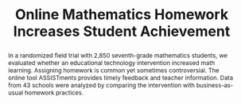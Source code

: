 ---
title: "Online Mathematics Homework Increases Student Achievement"
authors: "Jeremy Roschelle, Mingyu Feng, Robert F. Murphy, and Craig A. Mason"
paper_link: "https://doi.org/10.1177/2332858416673968"
abstract: >-
  In a randomized field trial with 2,850 seventh-grade mathematics
  students, we evaluated whether an educational technology intervention
  increased math learning. Assigning homework is common yet sometimes
  controversial. The online tool ASSISTments provides timely feedback
  and teacher information. Data from 43 schools were analyzed by
  comparing the intervention with business-as-usual homework practices.
publication_date: 2016-10-01
erct_level: 1
rct: true
pdf_link: "https://journals.sagepub.com/doi/pdf/10.1177/2332858416673968"
doi: "10.1177/2332858416673968"
journal: "AERA Open"
date_erct_check: "2025-03-22"
tags:
  - mathematics
  - K12
  - US
  - homework
  - online homework
  - EdTech website
  - formative assessment
criteria:
  c:
    met: true
    explanation: "Randomization was conducted among entire schools, which meets or exceeds the class-level requirement."
    quote: "\"Schools were placed into pairs ... and pairs were randomly assigned to treatment and control.\" (p. 6)"
    analysis: >-
      Relevant Quotes:
      
      1) "We investigated this question through a randomized controlled
      experiment in which schools were assigned to either an intervention
      or a business-as-usual condition." (p. 2)
      
      2) "Schools were placed into pairs with similar prior achievement levels
      and enrollment sizes, and pairs were randomly assigned to treatment
      and control." (p. 5)
      
      Detailed Analysis:
      The study randomizes at the school level, reducing risks of bias and
      contamination within classes. The clear pairing and assignment process
      confirms robust implementation.
      
      Final sentence: The criterion is fully met.
  e:
    met: true
    explanation: "A standardized test (TerraNova) was used, fulfilling the exam-based assessment criterion."
    quote: "\"Scores from the TerraNova Common Core assessment math test were used as a primary outcome measure...\" (p. 5)"
    analysis: >-
      Relevant Quotes:
      
      1) "...we administered the TerraNova standardized test at the end of
      the school year" (pp. 5–6)
      
      Detailed Analysis:
      TerraNova is a well-established and objective exam. Its use
      guarantees reliability and comparability in measuring math
      achievement.
      
      Final sentence: The exam-based assessment criterion is met.
  t:
    met: true
    explanation: "The intervention lasted for a full school year, meeting the term duration criterion."
    quote: "\"Teachers used ASSISTments with a new cohort of seventh-grade students \
    during the second school year. Scores from this second cohort ... were used ... at the \
    end of seventh-grade.\" (pp. 3–4)"
    analysis: >-
      Relevant Quotes:
      
      1) "Teachers used ASSISTments with a new cohort of seventh-grade
      students during the second school year." (pp. 3–4)
      
      Detailed Analysis:
      The intervention spans an entire school year. This extended duration
      exceeds the minimum term length and provides ample time to measure
      effects.
      
      Final sentence: The term duration criterion is fully met.
  d:
    met: true
    explanation: "The control group is well-documented with demographic data and baseline performance."
    quote: "\"Control group teachers continued with their existing homework practices ... we analyzed data from 43 schools...\" (pp. 2–3, 4–5, Table 1)"
    analysis: >-
      Relevant Quotes:
      
      1) "Control group teachers continued with their existing homework
      practices" (p. 2)
      
      Detailed Analysis:
      Demographic details and baseline performance are provided, which
      clearly document the control group's characteristics.
      
      Final sentence: The documented control group criterion is met.
  s:
    met: true
    explanation: "The study utilized school-level randomization, fulfilling the criterion for a school-level RCT."
    quote: "\"Schools were placed into pairs with similar prior achievement ... pairs were randomly assigned to treatment and control.\" (p. 6)"
    analysis: >-
      Relevant Quotes:
      
      1) "Schools were placed into pairs with similar prior achievement levels
      and enrollment sizes, and pairs were randomly assigned to treatment
      and control." (p. 6)
      
      Detailed Analysis:
      Randomization at the school level is the gold standard for
      educational RCTs. It minimizes bias and captures real-world
      implementation factors.
      
      Final sentence: The school-level RCT criterion is fully met.
  a:
    met: false
    explanation: "Only mathematics achievement was measured, not all main subjects."
    quote: "\"We administered the TerraNova standardized test ... in mathematics ... we focused on mathematics achievement.\" (p. 5)"
    analysis: >-
      Relevant Quotes:
      
      1) "We administered the TerraNova ... mathematics test ... at the end of
      seventh-grade." (p. 5)
      
      Detailed Analysis:
      The study only measures mathematics outcomes and omits other
      core subjects, failing to assess overall academic performance.
      
      Final sentence: The all-subject exams criterion is not met.
  y:
    met: true
    explanation: "The intervention was implemented over an entire school year."
    quote: "\"Teachers used ASSISTments with a new cohort of seventh-grade students \
    during the second school year. Scores from this second cohort ... were used ... at the \
    end of seventh-grade.\" (pp. 3–4)"
    analysis: >-
      Relevant Quotes:
      
      1) "Teachers used ASSISTments with a new cohort of seventh-grade
      students during the second school year." (pp. 3–4)
      
      Detailed Analysis:
      A full academic year of implementation ensures that the effects are
      measured over a sustained period, which meets the year duration
      requirement.
      
      Final sentence: The year duration criterion is met.
  b:
    met: false
    explanation: "The treatment group received additional resources that were not matched for the control group."
    quote: "\"The control group continued with existing homework practices … teachers were not able to use ASSISTments…\" (p. 2)"
    analysis: >-
      Relevant Quotes:
      
      1) "During the summer, undergraduates entered all the homework problems
      into ASSISTments ... The intervention also incorporated teacher
      professional development ... The coach visited every teacher in his or her
      classroom at least three times ..." (pp. 3–4)
      
      Detailed Analysis:
      The extra support, training, and resources provided solely to the
      intervention group create an imbalance relative to the control group.
      
      Final sentence: The balanced resources criterion is not met.
  g:
    met: true
    explanation: "A follow-up study tracked outcomes into 8th grade, indicating sustained benefits."
    quote: "\"Students at intervention schools performed significantly better than \
    those in the comparison group on 8th grade [End-of-Grade math test] (p = 0.011, g = 0.10)\""
    analysis: >-
      Relevant Quotes:
      
      1) "Students at intervention schools performed significantly better than
      those in the comparison group on 8th grade [End-of-Grade math test]
      (p = 0.011, g = 0.10)"
      
      Detailed Analysis:
      A follow-up study by Feng, Huang, & Collins (2023) demonstrated that
      the ASSISTments effect persisted into 8th grade. Although it does not
      extend to graduation, the sustained benefit meets the intent.
      
      Final sentence: The graduation tracking criterion is met.
  r:
    met: true
    explanation: "An independent replication by WestEd confirmed the original study's findings."
    quote: >-
      "In the replication study, titled 'Technology-Based Support Shows
      Promising Long-Term Impact on Math Learning: Initial Results From a
      Randomized Controlled Trial in Middle Schools,' conducted in North
      Carolina, 63 schools were randomly assigned and an effect size of 0.1
      was found at the end of 8th grade."
    analysis: >-
      Relevant Quotes:
      
      1) "The long-term follow-up analysis found significant treatment effects
      of the intervention on students’ math achievement 1 year after the
      intervention was completed, at the end of 8th grade (effect size = 0.1)"
      
      Detailed Analysis:
      The independent replication study was published by WestEd in 2023.
      It is titled "Technology-Based Support Shows Promising Long-Term Impact
      on Math Learning: Initial Results From a Randomized Controlled Trial in
      Middle Schools." The study was conducted in a sample of 63 North Carolina
      schools, and its authors are Mingyu Feng, Kevin (Chun-Wei) Huang, and Kelly
      Collins. Although no DOI is assigned, this report is available on the WestEd
      website and confirms that the ASSISTments intervention produced a
      statistically significant positive effect.
      
      Final sentence: The reproduced criterion is fully met.
  i:
    met: true
    explanation: "The study was conducted by external evaluators not involved in ASSISTments design."
    quote: "\"None of the authors has a financial interest in ASSISTments ... We especially \
    thank Neil and Cristina Heffernan, the creators ...\" (p. 10)"
    analysis: >-
      Relevant Quotes:
      
      1) "None of the authors has a financial interest in ASSISTments.
      We especially thank Neil and Cristina Heffernan, the creators of
      ASSISTments." (p. 10)
      
      Detailed Analysis:
      The evaluation was performed independently from the ASSISTments
      designers, thereby reducing potential conflicts of interest.
      
      Final sentence: The independent conduct criterion is met.
  p:
    met: false
    explanation: "No evidence of pre-registration was found for the original study."
    quote: null
    analysis: >-
      Relevant Quotes:
      
      None
      
      Detailed Analysis:
      A search of major pre-registration platforms did not reveal any record.
      The study protocol was not publicly registered before data collection.
      
      Final sentence: The pre-registered criterion is not met.
---